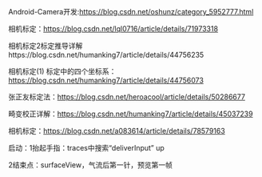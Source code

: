 Android-Camera开发:https://blog.csdn.net/oshunz/category_5952777.html

相机标定：https://blog.csdn.net/lql0716/article/details/71973318

相机标定2标定推导详解https://blog.csdn.net/humanking7/article/details/44756235

相机标定(1) 标定中的四个坐标系：https://blog.csdn.net/humanking7/article/details/44756073

张正友标定法：https://blog.csdn.net/heroacool/article/details/50286677

畸变校正详解：https://blog.csdn.net/humanking7/article/details/45037239

相机标定：https://blog.csdn.net/a083614/article/details/78579163


启动：1抬起手指：traces中搜索“deliverInput” up

2结束点：surfaceView，气流后第一针，预览第一帧
